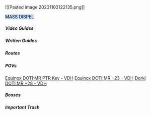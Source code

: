 ![[Pasted image 20231103122135.png]]

<mark style="background: #ADCCFFA6;">MASS DISPEL</mark>
##### Video Guides


##### Written Guides

##### Routes


##### POVs

[Equinox DOTI:MR PTR Key - VDH](https://www.twitch.tv/videos/1963397387?t=6h23m2s)
[Equinox DOTI:MR +23 - VDH](https://www.twitch.tv/videos/1966833846?t=6h48m10s)
[Dorki DOTI:MR +28 - VDH](https://www.twitch.tv/videos/1962653018?t=0h48m9s)


##### Bosses


##### Important Trash
